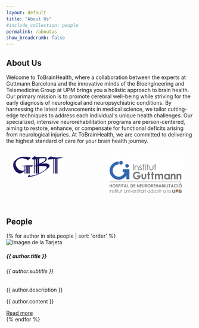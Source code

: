 ```yaml
---
layout: default
title: "About Us"
#include_collection: people
permalink: /aboutus
show_breadcrumb: false
---
```


## About Us

Welcome to ToBrainHealth, where a collaboration between the experts at Guttmann Barcelona and the innovative minds of the Bioengineering and Telemedicine Group at UPM brings you a holistic approach to brain health. Our primary mission is to promote cerebral well-being while striving for the early diagnosis of neurological and neuropsychiatric conditions. By harnessing the latest advancements in medical science, we tailor cutting-edge techniques to address each individual's unique health challenges. Our specialized, intensive neurorehabilitation programs are person-centered, aiming to restore, enhance, or compensate for functional deficits arising from neurological injuries. At ToBrainHealth, we are committed to delivering the highest standard of care for your brain health journey.

<div style="display: flex;">
  <div style="flex: 50%; padding: 3.5%;">
    <img src="assets/logos/GBT_SIMPLE.png" alt="Logo GBT" width="65%">
  </div>
  <div style="flex: 50%; padding: 5%;">
    <img src="assets/logos/logo-guttmann.jpg" alt="Logo Guttmann" width="100%">
  </div>
</div>

## People

<div class="card-container">
{% for author in site.people | sort: 'order' %}
  <div class="card mb-4">
    <div class="row">
      <div class="col-md-6">
        <img src="{{ author.image }}" class="card-img-top" alt="Imagen de la Tarjeta">
      </div>
    <div class="col-md-6">
      <div class="card-body">
        <h5 class="card-title">{{ author.title }}</h5>
        <h6 class="card-subtitle">{{ author.subtitle }}</h6>
        <p class="card-text">{{ author.description }}</p>
        <div class="collapse" id="collapse{{ forloop.index }}">
          <p>{{ author.content }}</p>
        </div>
        <a class="btn btn-primary" data-toggle="collapse" href="#collapse{{ forloop.index }}" aria-expanded="false" aria-controls="collapse{{ forloop.index }}">
          Read more
        </a>
      </div>
    </div>
  </div>
 {% endfor %}
</div>

<!--
<div class="card-container">
  {% for author in site.people %}
    <div class="card">
      <img src="{{author.image}}">
      <h2>{{ author.title }}</h2>
      <h3>{{ author.subtitle }}</h3>
      <p>{{ author.content | markdownify }}</p>
    </div>
  {% endfor %}
</div>-->